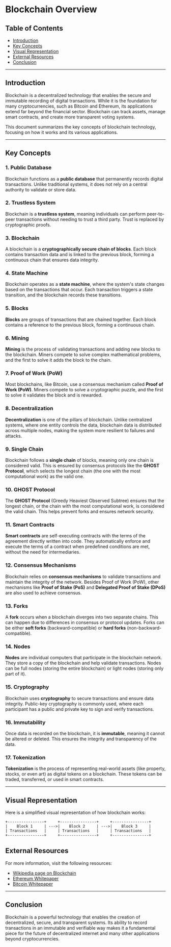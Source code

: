 # Blockchain Overview

## Table of Contents
- [Introduction](#introduction)
- [Key Concepts](#key-concepts)
- [Visual Representation](#visual-representation)
- [External Resources](#external-resources)
- [Conclusion](#conclusion)

---

## Introduction

Blockchain is a decentralized technology that enables the secure and immutable recording of digital transactions. While it is the foundation for many cryptocurrencies, such as Bitcoin and Ethereum, its applications extend far beyond the financial sector. Blockchain can track assets, manage smart contracts, and create more transparent voting systems.

This document summarizes the key concepts of blockchain technology, focusing on how it works and its various applications.

---

## Key Concepts

### 1. Public Database
Blockchain functions as a **public database** that permanently records digital transactions. Unlike traditional systems, it does not rely on a central authority to validate or store data.

### 2. Trustless System
Blockchain is a **trustless system**, meaning individuals can perform peer-to-peer transactions without needing to trust a third party. Trust is replaced by cryptographic proofs.

### 3. Blockchain
A blockchain is a **cryptographically secure chain of blocks**. Each block contains transaction data and is linked to the previous block, forming a continuous chain that ensures data integrity.

### 4. State Machine
Blockchain operates as a **state machine**, where the system's state changes based on the transactions that occur. Each transaction triggers a state transition, and the blockchain records these transitions.

### 5. Blocks
**Blocks** are groups of transactions that are chained together. Each block contains a reference to the previous block, forming a continuous chain.

### 6. Mining
**Mining** is the process of validating transactions and adding new blocks to the blockchain. Miners compete to solve complex mathematical problems, and the first to solve it adds the block to the chain.

### 7. Proof of Work (PoW)
Most blockchains, like Bitcoin, use a consensus mechanism called **Proof of Work (PoW)**. Miners compete to solve a cryptographic puzzle, and the first to solve it validates the block and is rewarded.

### 8. Decentralization
**Decentralization** is one of the pillars of blockchain. Unlike centralized systems, where one entity controls the data, blockchain data is distributed across multiple nodes, making the system more resilient to failures and attacks.

### 9. Single Chain
Blockchain follows a **single chain** of blocks, meaning only one chain is considered valid. This is ensured by consensus protocols like the **GHOST Protocol**, which selects the longest chain (the one with the most computational work) as the valid one.

### 10. GHOST Protocol
The **GHOST Protocol** (Greedy Heaviest Observed Subtree) ensures that the longest chain, or the chain with the most computational work, is considered the valid chain. This helps prevent forks and ensures network security.

### 11. Smart Contracts
**Smart contracts** are self-executing contracts with the terms of the agreement directly written into code. They automatically enforce and execute the terms of a contract when predefined conditions are met, without the need for intermediaries.

### 12. Consensus Mechanisms
Blockchain relies on **consensus mechanisms** to validate transactions and maintain the integrity of the network. Besides Proof of Work (PoW), other mechanisms like **Proof of Stake (PoS)** and **Delegated Proof of Stake (DPoS)** are also used to achieve consensus.

### 13. Forks
A **fork** occurs when a blockchain diverges into two separate chains. This can happen due to differences in consensus or protocol updates. Forks can be either **soft forks** (backward-compatible) or **hard forks** (non-backward-compatible).

### 14. Nodes
**Nodes** are individual computers that participate in the blockchain network. They store a copy of the blockchain and help validate transactions. Nodes can be full nodes (storing the entire blockchain) or light nodes (storing only part of it).

### 15. Cryptography
Blockchain uses **cryptography** to secure transactions and ensure data integrity. Public-key cryptography is commonly used, where each participant has a public and private key to sign and verify transactions.

### 16. Immutability
Once data is recorded on the blockchain, it is **immutable**, meaning it cannot be altered or deleted. This ensures the integrity and transparency of the data.

### 17. Tokenization
**Tokenization** is the process of representing real-world assets (like property, stocks, or even art) as digital tokens on a blockchain. These tokens can be traded, transferred, or used in smart contracts.

---

## Visual Representation

Here is a simplified visual representation of how blockchain works:

```plaintext
+----------------+     +----------------+     +----------------+
|    Block 1     | --->|    Block 2     | --->|    Block 3     |
| Transactions   |     | Transactions   |     | Transactions   |
+----------------+     +----------------+     +----------------+
```
## External Resources
For more information, visit the following resources:

- [
Wikipedia page on Blockchain
](https://en.wikipedia.org/wiki/Blockchain)
- [
Ethereum Whitepaper
](https://ethereum.org/en/whitepaper/)
- [
Bitcoin Whitepaper
](https://bitcoin.org/bitcoin.pdf)

---

## Conclusion
Blockchain is a powerful technology that enables the creation of decentralized, secure, and transparent systems. Its ability to record transactions in an immutable and verifiable way makes it a fundamental piece for the future of decentralized internet and many other applications beyond cryptocurrencies.

